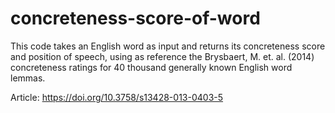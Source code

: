 # concreteness-score-of-word
This code takes an English word as input and returns its concreteness score and position of speech, using as reference the Brysbaert, M. et. al. (2014) concreteness ratings for 40 thousand generally known English word lemmas. 

Article: https://doi.org/10.3758/s13428-013-0403-5
